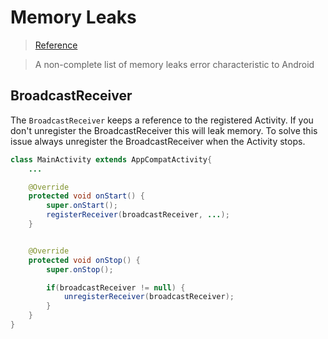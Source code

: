 # Memory Leaks

> [Reference](https://android.jlelse.eu/9-ways-to-avoid-memory-leaks-in-android-b6d81648e35e)

> A non-complete list of memory leaks error characteristic to Android

## BroadcastReceiver

The `BroadcastReceiver` keeps a reference to the registered Activity. If you
don't unregister the BroadcastReceiver this will leak memory. To solve this
issue always unregister the BroadcastReceiver when the Activity stops.

```java
class MainActivity extends AppCompatActivity{
    ...

    @Override
    protected void onStart() {
        super.onStart();
        registerReceiver(broadcastReceiver, ...);
    }


    @Override
    protected void onStop() {
        super.onStop();

        if(broadcastReceiver != null) {
            unregisterReceiver(broadcastReceiver);
        }
    }
}
```
